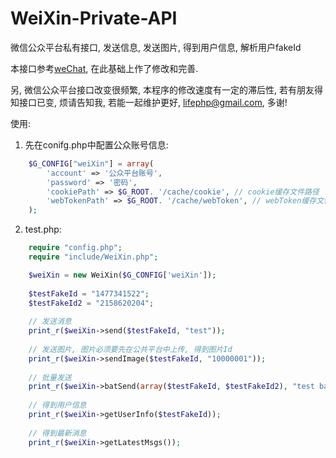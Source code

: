 WeiXin-Private-API
==================

微信公众平台私有接口, 发送信息, 发送图片, 得到用户信息, 解析用户fakeId

本接口参考[weChat](https://github.com/zscorpio/weChat), 在此基础上作了修改和完善.

另, 微信公众平台接口改变很频繁, 本程序的修改速度有一定的滞后性, 若有朋友得知接口已变, 烦请告知我, 若能一起维护更好, lifephp@gmail.com, 多谢!

使用:

1. 先在conifg.php中配置公众账号信息:
```php
	$G_CONFIG["weiXin"] = array(
		'account' => '公众平台账号',
		'password' => '密码',
		'cookiePath' => $G_ROOT. '/cache/cookie', // cookie缓存文件路径
		'webTokenPath' => $G_ROOT. '/cache/webToken', // webToken缓存文件路径
	);
```

2. test.php:
```php
	require "config.php";
	require "include/WeiXin.php";

	$weiXin = new WeiXin($G_CONFIG['weiXin']);
	
	$testFakeId = "1477341522";
	$testFakeId2 = "2158620204";
	
	// 发送消息
	print_r($weiXin->send($testFakeId, "test"));
	
	// 发送图片, 图片必须要先在公共平台中上传, 得到图片Id
	print_r($weiXin->sendImage($testFakeId, "10000001"));
	
	// 批量发送
	print_r($weiXin->batSend(array($testFakeId, $testFakeId2), "test batSend"));
	
	// 得到用户信息
	print_r($weiXin->getUserInfo($testFakeId));
	
	// 得到最新消息
	print_r($weiXin->getLatestMsgs());
```
